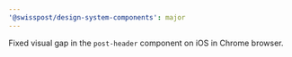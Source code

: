 ```yaml
---
'@swisspost/design-system-components': major
---
```


Fixed visual gap in the `post-header` component on iOS in Chrome browser.
